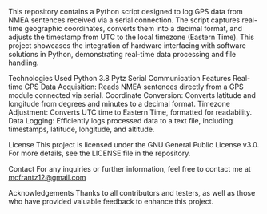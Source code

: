 This repository contains a Python script designed to log GPS data from NMEA sentences received via a serial connection. The script captures real-time geographic coordinates, converts them into a decimal format, and adjusts the timestamp from UTC to the local timezone (Eastern Time). This project showcases the integration of hardware interfacing with software solutions in Python, demonstrating real-time data processing and file handling.

Technologies Used
Python 3.8
Pytz
Serial Communication
Features
Real-time GPS Data Acquisition: Reads NMEA sentences directly from a GPS module connected via serial.
Coordinate Conversion: Converts latitude and longitude from degrees and minutes to a decimal format.
Timezone Adjustment: Converts UTC time to Eastern Time, formatted for readability.
Data Logging: Efficiently logs processed data to a text file, including timestamps, latitude, longitude, and altitude.

License
This project is licensed under the GNU General Public License v3.0. For more details, see the LICENSE file in the repository.

Contact
For any inquiries or further information, feel free to contact me at mcfrantz12@gmail.com

Acknowledgements
Thanks to all contributors and testers, as well as those who have provided valuable feedback to enhance this project.
